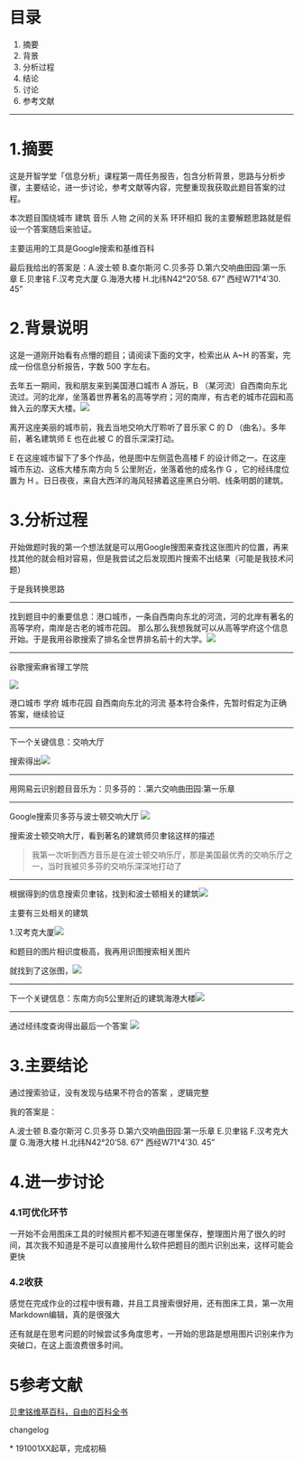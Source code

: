 # 目录 

1. 摘要 
2. 背景
3. 分析过程
4. 结论
5. 讨论
6. 参考文献

------

# 1.摘要 

这是开智学堂「信息分析」课程第一周任务报告，包含分析背景，思路与分析步骤，主要结论，进一步讨论，参考文献等内容，完整重现我获取此题目答案的过程。 

本次题目围绕城市 建筑 音乐 人物 之间的关系 环环相扣 我的主要解题思路就是假设一个答案随后来验证。 

主要运用的工具是Google搜索和基维百科 

最后我给出的答案是：A.波士顿 B.查尔斯河 C.贝多芬 D.第六交响曲田园:第一乐章 E.贝聿铭 F.汉考克大厦 G.海港大楼 H.北纬N42°20’58. 67“ 西经W71°4’30. 45” 

# 2.背景说明 

这是一道刚开始看有点懵的题目；请阅读下面的文字，检索出从 A~H 的答案，完成一份信息分析报告，字数 500 字左右。 

去年五一期间，我和朋友来到美国港口城市 A 游玩，B （某河流）自西南向东北流过。河的北岸，坐落着世界著名的高等学府；河的南岸，有古老的城市花园和高耸入云的摩天大楼。![](https://i.loli.net/2019/10/01/6naR9JEKcAjp5tl.png) 

离开这座美丽的城市前，我去当地交响大厅聆听了音乐家 C 的 D （曲名）。多年前，著名建筑师 E 也在此被 C 的音乐深深打动。 

E 在这座城市留下了多个作品，他是图中左侧蓝色高楼 F 的设计师之一。在这座城市东边、这栋大楼东南方向 5 公里附近，坐落着他的成名作 G ，它的经纬度位置为 H 。日日夜夜，来自大西洋的海风轻拂着这座黑白分明、线条明朗的建筑。 

# 3.分析过程 

开始做题时我的第一个想法就是可以用Google搜图来查找这张图片的位置，再来找其他的就会相对容易，但是我尝试之后发现图片搜索不出结果（可能是我技术问题） 

于是我转换思路 

------

找到题目中的重要信息：港口城市，一条自西南向东北的河流，河的北岸有著名的高等学府，南岸是古老的城市花园。 那么那么我想我就可以从高等学府这个信息开始。于是我用谷歌搜索了排名全世界排名前十的大学。![](https://i.loli.net/2019/10/01/qgsIbJjuvMnYrO1.png)

------

谷歌搜索麻省理工学院 

![](https://i.loli.net/2019/10/01/kbgvQnq8jAx3z5l.png)

港口城市 学府 城市花园 自西南向东北的河流 基本符合条件，先暂时假定为正确答案，继续验证 

------

下一个关键信息：交响大厅 

搜索得出![](https://i.loli.net/2019/10/01/aRtA7LKMpIyWNhs.png) 

------

用网易云识别题目音乐为：贝多芬的：.第六交响曲田园:第一乐章 

------

Google搜索贝多芬与波士顿交响大厅 ![](https://i.loli.net/2019/10/01/xLZrP4aHXnGbJS7.png) 

搜索波士顿交响大厅，看到著名的建筑师贝聿铭这样的描述 

> 我第一次听到西方音乐是在波士顿交响乐厅，那是美国最优秀的交响乐厅之一，当时我被贝多芬的交响乐深深地打动了

------

根据得到的信息搜索贝聿铭，找到和波士顿相关的建筑![](https://i.loli.net/2019/10/01/GgTy1ejLzDVFCcX.png)

主要有三处相关的建筑 

1.汉考克大厦![](https://i.loli.net/2019/10/01/tuhzWfy4VJgwsdn.png)

和题目的图片相识度极高，我再用识图搜索相关图片 

就找到了这张图，![](https://i.loli.net/2019/10/01/37xpSo1CQhfuzY9.png)

------

下一个关键信息：东南方向5公里附近的建筑海港大楼![](https://i.loli.net/2019/10/01/EHVs9aP384qRTo5.png)

------

通过经纬度查询得出最后一个答案 ![](https://i.loli.net/2019/10/01/zv63J24cUSFft5P.png)



# 3.主要结论 

通过搜索验证，没有发现与结果不符合的答案 ，逻辑完整

我的答案是： 

A.波士顿 B.查尔斯河 C.贝多芬 D.第六交响曲田园:第一乐章 E.贝聿铭 F.汉考克大厦 G.海港大楼 H.北纬N42°20’58. 67“ 西经W71°4’30. 45” 

# 4.进一步讨论 

### 4.1可优化环节 

一开始不会用图床工具的时候照片都不知道在哪里保存，整理图片用了很久的时间，其次我不知道是不是可以直接用什么软件把题目的图片识别出来，这样可能会更快

###  4.2收获 

感觉在完成作业的过程中很有趣，并且工具搜索很好用，还有图床工具，第一次用Markdown编辑，真的是很强大 

还有就是在思考问题的时候尝试多角度思考，一开始的思路是想用图片识别来作为突破口，在这上面浪费很多时间。 

#  5参考文献 

[贝聿铭维基百科，自由的百科全书](https://zh.wikipedia.org/wiki/%E8%B4%9D%E8%81%BF%E9%93%AD) 

changelog 

\* 191001XX起草，完成初稿 
